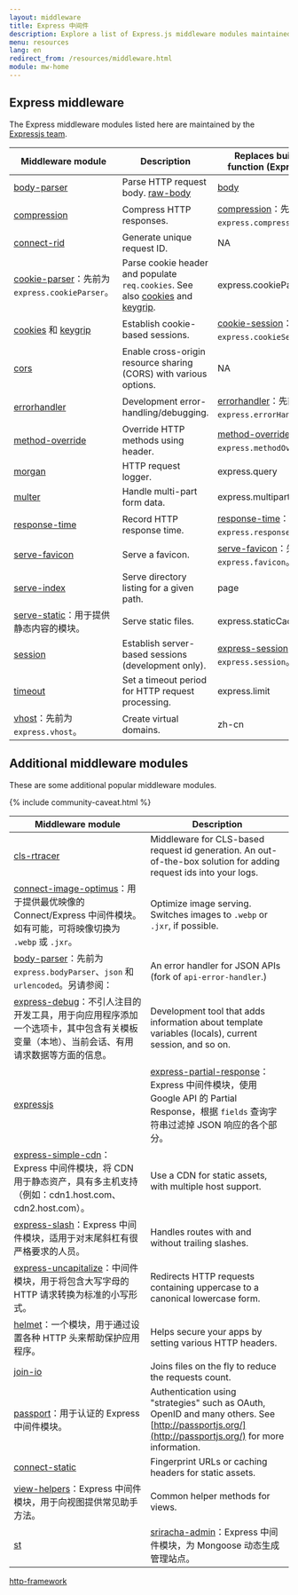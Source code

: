 ```yaml
---
layout: middleware
title: Express 中间件
description: Explore a list of Express.js middleware modules maintained by the Express team and the community, including built-in middleware and popular third-party modules.
menu: resources
lang: en
redirect_from: /resources/middleware.html
module: mw-home
---
```


## Express middleware

The Express middleware modules listed here are maintained by the
[Expressjs team](https://github.com/orgs/expressjs/people).

| Middleware module                                                                       | Description                                                                                                                                                                       | Replaces built-in function (Express 3)                                     |
| --------------------------------------------------------------------------------------- | --------------------------------------------------------------------------------------------------------------------------------------------------------------------------------- | --------------------------------------------------------------------------------------------- |
| [body-parser](/resources/middleware/body-parser.html)                                   | Parse HTTP request body. [raw-body](https://github.com/stream-utils/raw-body)                                                                                     | [body](https://github.com/raynos/body)                                                        |
| [compression](/resources/middleware/compression.html)                                   | Compress HTTP responses.                                                                                                                                          | [compression](https://github.com/expressjs/compression)：先前为 `express.compress`。               |
| [connect-rid](/resources/middleware/connect-rid.html)                                   | Generate unique request ID.                                                                                                                                       | NA                                                                                            |
| [cookie-parser](https://github.com/expressjs/cookie-parser)：先前为 `express.cookieParser`。 | Parse cookie header and populate `req.cookies`. See also [cookies](https://github.com/jed/cookies) and [keygrip](https://github.com/jed/keygrip). | express.cookieParser                                                          |
| [cookies](https://github.com/jed/cookies) 和 [keygrip](https://github.com/jed/keygrip)   | Establish cookie-based sessions.                                                                                                                                  | [cookie-session](https://github.com/expressjs/cookie-session)：先前为 `express.cookieSession`。    |
| [cors](/resources/middleware/cors.html)                                                 | Enable cross-origin resource sharing (CORS) with various options.                                                                              | NA                                                                                            |
| [errorhandler](/resources/middleware/errorhandler.html)                                 | Development error-handling/debugging.                                                                                                                             | [errorhandler](https://github.com/expressjs/errorhandler)：先前为 `express.errorHandler`。         |
| [method-override](/resources/middleware/method-override.html)                           | Override HTTP methods using header.                                                                                                                               | [method-override](https://github.com/expressjs/method-override)：先前为 `express.methodOverride`。 |
| [morgan](/resources/middleware/morgan.html)                                             | HTTP request logger.                                                                                                                                              | express.query                                                                 |
| [multer](https://github.com/expressjs/multer)                                           | Handle multi-part form data.                                                                                                                                      | express.multipart                                                             |
| [response-time](/resources/middleware/response-time.html)                               | Record HTTP response time.                                                                                                                                        | [response-time](https://github.com/expressjs/response-time)：先前为 `express.responseTime`。       |
| [serve-favicon](/resources/middleware/serve-favicon.html)                               | Serve a favicon.                                                                                                                                                  | [serve-favicon](https://github.com/expressjs/serve-favicon)：先前为 `express.favicon`。            |
| [serve-index](/resources/middleware/serve-index.html)                                   | Serve directory listing for a given path.                                                                                                                         | page                                                                                          |
| [serve-static](https://github.com/expressjs/serve-static)：用于提供静态内容的模块。                  | Serve static files.                                                                                                                                               | express.staticCache                                                           |
| [session](/resources/middleware/session.html)                                           | Establish server-based sessions (development only).                                                                                            | [express-session](https://github.com/expressjs/session)：先前为 `express.session`。                |
| [timeout](/resources/middleware/timeout.html)                                           | Set a timeout period for HTTP request processing.                                                                                                                 | express.limit                                                                 |
| [vhost](https://github.com/expressjs/vhost)：先前为 `express.vhost`。                        | Create virtual domains.                                                                                                                                           | zh-cn                                                                                         |

## Additional middleware modules

These are some additional popular middleware modules.

{% include community-caveat.html %}

| Middleware&nbsp;module                                                                                                                                                                  | Description                                                                                                                                                                                                          |
| ----------------------------------------------------------------------------------------------------------------------------------------------------------------------------------------------------------- | -------------------------------------------------------------------------------------------------------------------------------------------------------------------------------------------------------------------- |
| [cls-rtracer](https://github.com/puzpuzpuz/cls-rtracer)                                                                                                                                                     | Middleware for CLS-based request id generation. An out-of-the-box solution for adding request ids into your logs.                                                                    |
| [connect-image-optimus](https://github.com/msemenistyi/connect-image-optimus)：用于提供最优映像的 Connect/Express 中间件模块。如有可能，可将映像切换为 `.webp` 或 `.jxr`。                                                                | Optimize image serving. Switches images to `.webp` or `.jxr`, if possible.                                                                                                           |
| [body-parser](https://github.com/expressjs/body-parser)：先前为 `express.bodyParser`、`json` 和 `urlencoded`。另请参阅：                                                                                                | An error handler for JSON APIs (fork of `api-error-handler`.)                                                                                                                     |
| [express-debug](https://github.com/devoidfury/express-debug)：不引人注目的开发工具，用于向应用程序添加一个选项卡，其中包含有关模板变量（本地）、当前会话、有用请求数据等方面的信息。                                                                                    | Development tool that adds information about template variables (locals), current session, and so on.                                                                             |
| [expressjs](https://github.com/expressjs)                                                                                                                                                                   | [express-partial-response](https://github.com/nemtsov/express-partial-response)：Express 中间件模块，使用 Google API 的 Partial Response，根据 `fields` 查询字符串过滤掉 JSON 响应的各个部分。                                                    |
| [express-simple-cdn](https://github.com/jamiesteven/express-simple-cdn)：Express 中间件模块，将 CDN 用于静态资产，具有多主机支持（例如：cdn1.host.com、cdn2.host.com）。 | Use a CDN for static assets, with multiple host support.                                                                                                                                             |
| [express-slash](https://github.com/ericf/express-slash)：Express 中间件模块，适用于对末尾斜杠有很严格要求的人员。                                                                                                                    | Handles routes with and without trailing slashes.                                                                                                                                                    |
| [express-uncapitalize](https://github.com/jamiesteven/express-uncapitalize)：中间件模块，用于将包含大写字母的 HTTP 请求转换为标准的小写形式。                                                                                             | Redirects HTTP requests containing uppercase to a canonical lowercase form.                                                                                                                          |
| [helmet](https://github.com/helmetjs/helmet)：一个模块，用于通过设置各种 HTTP 头来帮助保护应用程序。                                                                                                                                 | Helps secure your apps by setting various HTTP headers.                                                                                                                                              |
| [join-io](https://github.com/coderaiser/join-io)                                                                                                                                                            | Joins files on the fly to reduce the requests count.                                                                                                                                                 |
| [passport](https://github.com/jaredhanson/passport)：用于认证的 Express 中间件模块。                                                                                                                                    | Authentication using "strategies" such as OAuth, OpenID and many others.  See [http://passportjs.org/](http://passportjs.org/) for more information. |
| [connect-static](https://github.com/andrewrk/connect-static)                                                                                                                                                | Fingerprint URLs or caching headers for static assets.                                                                                                                                               |
| [view-helpers](https://github.com/madhums/node-view-helpers)：Express 中间件模块，用于向视图提供常见助手方法。                                                                                                                   | Common helper methods for views.                                                                                                                                                                     |
| [st](https://github.com/isaacs/st)                                                                                                                                                                          | [sriracha-admin](https://github.com/hdngr/siracha)：Express 中间件模块，为 Mongoose 动态生成管理站点。                                                                                                                                |

[http-framework](https://github.com/Raynos/http-framework/wiki/Modules)

